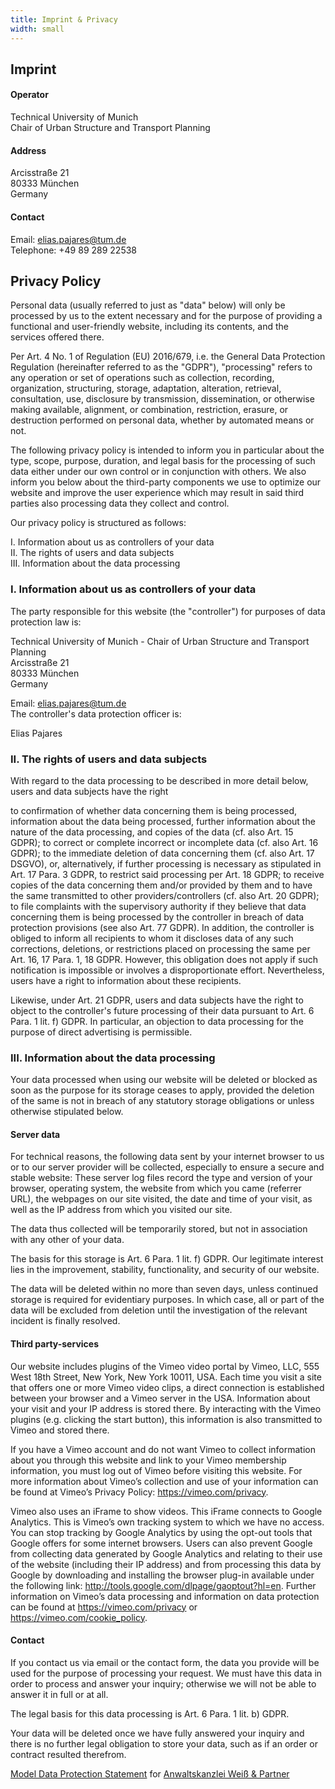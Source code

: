 ```yaml
---
title: Imprint & Privacy
width: small
---
```


## Imprint

#### Operator
Technical University of Munich  
Chair of Urban Structure and Transport Planning


#### Address
Arcisstraße 21  
80333 München  
Germany

#### Contact
Email: elias.pajares@tum.de  
Telephone: +49 89 289 22538

## Privacy Policy
Personal data (usually referred to just as "data" below) will only be processed by us to the extent necessary and for the purpose of providing a functional and user-friendly website, including its contents, and the services offered there.

Per Art. 4 No. 1 of Regulation (EU) 2016/679, i.e. the General Data Protection Regulation (hereinafter referred to as the "GDPR"), "processing" refers to any operation or set of operations such as collection, recording, organization, structuring, storage, adaptation, alteration, retrieval, consultation, use, disclosure by transmission, dissemination, or otherwise making available, alignment, or combination, restriction, erasure, or destruction performed on personal data, whether by automated means or not.

The following privacy policy is intended to inform you in particular about the type, scope, purpose, duration, and legal basis for the processing of such data either under our own control or in conjunction with others. We also inform you below about the third-party components we use to optimize our website and improve the user experience which may result in said third parties also processing data they collect and control.

Our privacy policy is structured as follows:

I. Information about us as controllers of your data  
II. The rights of users and data subjects  
III. Information about the data processing

### I. Information about us as controllers of your data
The party responsible for this website (the "controller") for purposes of data protection law is:

Technical University of Munich - Chair of Urban Structure and Transport Planning  
Arcisstraße 21  
80333 München  
Germany


Email: elias.pajares@tum.de  
The controller's data protection officer is:

Elias Pajares 

### II. The rights of users and data subjects
With regard to the data processing to be described in more detail below, users and data subjects have the right

to confirmation of whether data concerning them is being processed, information about the data being processed, further information about the nature of the data processing, and copies of the data (cf. also Art. 15 GDPR);
to correct or complete incorrect or incomplete data (cf. also Art. 16 GDPR);
to the immediate deletion of data concerning them (cf. also Art. 17 DSGVO), or, alternatively, if further processing is necessary as stipulated in Art. 17 Para. 3 GDPR, to restrict said processing per Art. 18 GDPR;
to receive copies of the data concerning them and/or provided by them and to have the same transmitted to other providers/controllers (cf. also Art. 20 GDPR);
to file complaints with the supervisory authority if they believe that data concerning them is being processed by the controller in breach of data protection provisions (see also Art. 77 GDPR).
In addition, the controller is obliged to inform all recipients to whom it discloses data of any such corrections, deletions, or restrictions placed on processing the same per Art. 16, 17 Para. 1, 18 GDPR. However, this obligation does not apply if such notification is impossible or involves a disproportionate effort. Nevertheless, users have a right to information about these recipients.

Likewise, under Art. 21 GDPR, users and data subjects have the right to object to the controller's future processing of their data pursuant to Art. 6 Para. 1 lit. f) GDPR. In particular, an objection to data processing for the purpose of direct advertising is permissible.

### III. Information about the data processing
Your data processed when using our website will be deleted or blocked as soon as the purpose for its storage ceases to apply, provided the deletion of the same is not in breach of any statutory storage obligations or unless otherwise stipulated below.

#### Server data
For technical reasons, the following data sent by your internet browser to us or to our server provider will be collected, especially to ensure a secure and stable website: These server log files record the type and version of your browser, operating system, the website from which you came (referrer URL), the webpages on our site visited, the date and time of your visit, as well as the IP address from which you visited our site.

The data thus collected will be temporarily stored, but not in association with any other of your data.

The basis for this storage is Art. 6 Para. 1 lit. f) GDPR. Our legitimate interest lies in the improvement, stability, functionality, and security of our website.

The data will be deleted within no more than seven days, unless continued storage is required for evidentiary purposes. In which case, all or part of the data will be excluded from deletion until the investigation of the relevant incident is finally resolved.

#### Third party-services
Our website includes plugins of the Vimeo video portal by Vimeo, LLC, 555 West 18th Street, New York, New York 10011, USA. Each time you visit a site that offers one or more Vimeo video clips, a direct connection is established between your browser and a Vimeo server in the USA. Information about your visit and your IP address is stored there. By interacting with the Vimeo plugins (e.g. clicking the start button), this information is also transmitted to Vimeo and stored there.

If you have a Vimeo account and do not want Vimeo to collect information about you through this website and link to your Vimeo membership information, you must log out of Vimeo before visiting this website. For more information about Vimeo’s collection and use of your information can be found at Vimeo’s Privacy Policy: https://vimeo.com/privacy.

Vimeo also uses an iFrame to show videos. This iFrame connects to Google Analytics. This is Vimeo’s own tracking system to which we have no access. You can stop tracking by Google Analytics by using the opt-out tools that Google offers for some internet browsers. Users can also prevent Google from collecting data generated by Google Analytics and relating to their use of the website (including their IP address) and from processing this data by Google by downloading and installing the browser plug-in available under the following link: http://tools.google.com/dlpage/gaoptout?hl=en. Further information on Vimeo’s data processing and information on data protection can be found at https://vimeo.com/privacy or https://vimeo.com/cookie_policy.

#### Contact
If you contact us via email or the contact form, the data you provide will be used for the purpose of processing your request. We must have this data in order to process and answer your inquiry; otherwise we will not be able to answer it in full or at all.

The legal basis for this data processing is Art. 6 Para. 1 lit. b) GDPR.

Your data will be deleted once we have fully answered your inquiry and there is no further legal obligation to store your data, such as if an order or contract resulted therefrom.

[Model Data Protection Statement](https://www.ratgeberrecht.eu/leistungen/muster-datenschutzerklaerung.html) for [Anwaltskanzlei Weiß & Partner](https://www.ratgeberrecht.eu/)